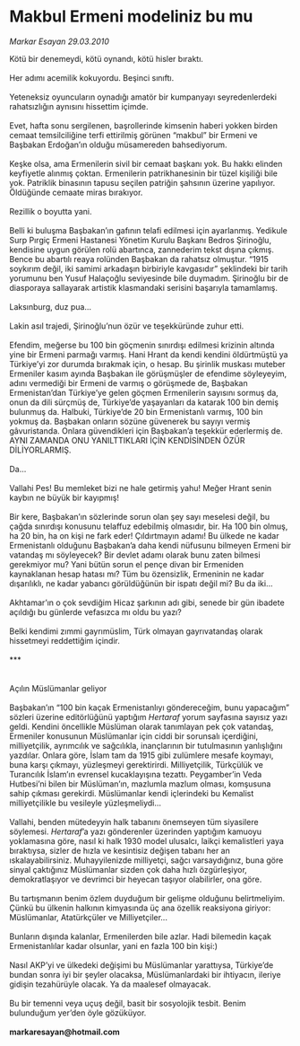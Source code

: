 # Makbul Ermeni modeliniz bu mu

*Markar Esayan 29.03.2010*

<div class="yazi">Kötü bir denemeydi, kötü oynandı, kötü hisler bıraktı. <br/><br/>Her adımı acemilik kokuyordu. Beşinci sınıftı. <br/><br/>Yeteneksiz oyuncuların oynadığı amatör bir kumpanyayı seyredenlerdeki rahatsızlığın aynısını hissettim içimde. <br/><br/>Evet, hafta sonu sergilenen, başrollerinde kimsenin haberi yokken birden cemaat temsilciliğine terfi ettirilmiş görünen “makbul” bir Ermeni ve Başbakan Erdoğan’ın olduğu müsamereden bahsediyorum. <br/><br/>Keşke olsa, ama Ermenilerin sivil bir cemaat başkanı yok. Bu hakkı elinden keyfiyetle alınmış çoktan. Ermenilerin patrikhanesinin bir tüzel kişiliği bile yok. Patriklik binasının tapusu seçilen patriğin şahsının üzerine yapılıyor. Öldüğünde cemaate miras bırakıyor. <br/><br/>Rezillik o boyutta yani. <br/><br/>Belli ki buluşma Başbakan’ın gafının telafi edilmesi için ayarlanmış. Yedikule Surp Pırgiç Ermeni Hastanesi Yönetim Kurulu Başkanı Bedros Şirinoğlu, kendisine uygun görülen rolü abartınca, zannederim tekst dışına çıkmış. Bence bu abartılı reaya rolünden Başbakan da rahatsız olmuştur. “1915 soykırım değil, iki samimi arkadaşın birbiriyle kavgasıdır” şeklindeki bir tarih yorumunu ben Yusuf Halaçoğlu seviyesinde bile duymadım. Şirinoğlu bir de diasporaya sallayarak artistik klasmandaki serisini başarıyla tamamlamış. <br/><br/>Laksınburg, duz pua... <br/><br/>Lakin asıl trajedi, Şirinoğlu’nun özür ve teşekküründe zuhur etti. <br/><br/>Efendim, meğerse bu 100 bin göçmenin sınırdışı edilmesi krizinin altında yine bir Ermeni parmağı varmış. Hani Hrant da kendi kendini öldürtmüştü ya Türkiye’yi zor durumda bırakmak için, o hesap. Bu şirinlik muskası muteber Ermeniler kasım ayında Başbakan ile görüşmüşler de efendime söyleyeyim, adını vermediği bir Ermeni de varmış o görüşmede de, Başbakan Ermenistan’dan Türkiye’ye gelen göçmen Ermenilerin sayısını sormuş da, onun da dili sürçmüş de, Türkiye’de yaşayanları da katarak 100 bin demiş bulunmuş da. Halbuki, Türkiye’de 20 bin Ermenistanlı varmış, 100 bin yokmuş da. Başbakan onların sözüne güvenerek bu sayıyı vermiş gâvuristanda. Onlara güvendikleri için Başbakan’a teşekkür ederlermiş de. AYNI ZAMANDA ONU YANILTTIKLARI İÇİN KENDİSİNDEN ÖZÜR DİLİYORLARMIŞ. <br/><br/>Da... <br/><br/>Vallahi Pes! Bu memleket bizi ne hale getirmiş yahu! Meğer Hrant senin kaybın ne büyük bir kayıpmış! <br/><br/>Bir kere, Başbakan’ın sözlerinde sorun olan şey sayı meselesi değil, bu çağda sınırdışı konusunu telaffuz edebilmiş olmasıdır, bir. Ha 100 bin olmuş, ha 20 bin, ha on kişi ne fark eder! Çıldırtmayın adamı! Bu ülkede ne kadar Ermenistanlı olduğunu Başbakan’a daha kendi nüfusunu bilmeyen Ermeni bir vatandaş mı söyleyecek? Bir devlet adamı olarak bunu zaten bilmesi gerekmiyor mu? Yani bütün sorun el pençe divan bir Ermeniden kaynaklanan hesap hatası mı? Tüm bu özensizlik, Ermeninin ne kadar dışarılıklı, ne kadar yabancı görüldüğünün bir ispatı değil mi? Bu da iki... <br/><br/>Akhtamar’ın o çok sevdiğim Hicaz şarkının adı gibi, senede bir gün ibadete açıldığı bu günlerde vefasızca mı oldu bu yazı? <br/><br/>Belki kendimi zımmi gayrımüslim, Türk olmayan gayrıvatandaş olarak hissetmeyi reddettiğim içindir. <br/><br/>*** <br/><br/><br/>Açılın Müslümanlar geliyor<br/><br/>Başbakan’ın “100 bin kaçak Ermenistanlıyı göndereceğim, bunu yapacağım” sözleri üzerine editörlüğünü yaptığım <i>Hertaraf</i> yorum sayfasına sayısız yazı geldi. Kendini öncellikle Müslüman olarak tanımlayan pek çok vatandaş, Ermeniler konusunun Müslümanlar için ciddi bir sorunsalı içerdiğini, milliyetçilik, ayrımcılık ve sağcılıkla, inançlarının bir tutulmasının yanlışlığını yazdılar. Onlara göre, İslam tam da 1915 gibi zulümlere mesafe koymayı, buna karşı çıkmayı, yüzleşmeyi gerektirirdi. Milliyetçilik, Türkçülük ve Turancılık İslam’ın evrensel kucaklayışına tezattı. Peygamber’in Veda Hutbesi’ni bilen bir Müslüman’ın, mazlumla mazlum olması, komşusuna sahip çıkması gerekirdi. Müslümanlar kendi içlerindeki bu Kemalist milliyetçilikle bu vesileyle yüzleşmeliydi... <br/><br/>Vallahi, benden mütedeyyin halk tabanını önemseyen tüm siyasilere söylemesi. <i>Hertaraf</i>’a yazı gönderenler üzerinden yaptığım kamuoyu yoklamasına göre, nasıl ki halk 1930 model ulusalcı, laikçi kemalistleri yaya bıraktıysa, sizler de hızla ve kesintisiz değişen tabanı her an ıskalayabilirsiniz. Muhayyilenizde milliyetçi, sağcı varsaydığınız, buna göre sinyal çaktığınız Müslümanlar sizden çok daha hızlı özgürleşiyor, demokratlaşıyor ve devrimci bir heyecan taşıyor olabilirler, ona göre. <br/><br/>Bu tartışmanın benim özlem duyduğum bir gelişme olduğunu belirtmeliyim. Çünkü bu ülkenin halkının kimyasında üç ana özellik reaksiyona giriyor: Müslümanlar, Atatürkçüler ve Milliyetçiler... <br/><br/>Bunların dışında kalanlar, Ermenilerden bile azlar. Hadi bilemedin kaçak Ermenistanlılar kadar olsunlar, yani en fazla 100 bin kişi:) <br/><br/>Nasıl AKP’yi ve ülkedeki değişimi bu Müslümanlar yarattıysa, Türkiye’de bundan sonra iyi bir şeyler olacaksa, Müslümanlardaki bir ihtiyacın, ileriye gidişin tezahürüyle olacak. Ya da maalesef olmayacak. <br/><br/>Bu bir temenni veya uçuş değil, basit bir sosyolojik tesbit. Benim bulunduğum yer’den öyle gözüküyor. <b><br/><br/>markaresayan@hotmail.com</b></div>
